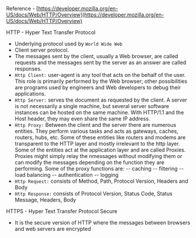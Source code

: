 Reference - [https://developer.mozilla.org/en-US/docs/Web/HTTP/Overview](https://developer.mozilla.org/en-US/docs/Web/HTTP/Overview)

HTTP - Hyper Text Transfer Protocol

- Underlying protocol used by `World Wide Web`
- Client server protocol.
- The messages sent by the client, usually a Web browser, are called requests and the messages sent by the server as an answer are called responses.
- `Http Client:` user-agent is any tool that acts on the behalf of the user. This role is primarily performed by the Web browser; other possibilities are programs used by engineers and Web developers to debug their applications.
- `Http Server:` serves the document as requested by the client. A server is not necessarily a single machine, but several server software instances can be hosted on the same machine. With HTTP/1.1 and the Host header, they may even share the same IP address.
- `Http Proxy:` Between the client and the server there are numerous entities. They perform various tasks and acts as gateways, caches, routers, hubs, etc. Some of these entities like routers and modems are transparent to the HTTP layer and mostly irrelevant to the http layer. Some of the entities act at the application layer and are called Proxies. Proxies might simply relay the nmessages without modifying them or can modify the messages depending on the function they are performing. Some of the proxy functions are:
-- caching
-- filtering
-- load balancing
-- authentication
-- logging
- `Http Request:` consists of Method, Path, Protocol Version, Headers and Body
- `Http Response:` consists of Protocol Version, Status Code, Status Message, Headers, Body



HTTPS - Hyper Text Transfer Protocol Secure

- It is the secure version of HTTP where the messages between browsers and web servers are encrypted 


